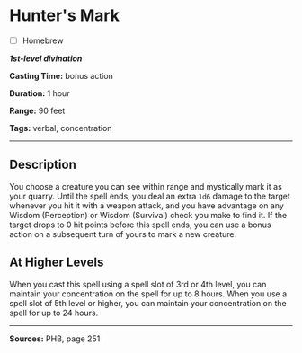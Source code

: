 # Hunter's Mark

- [ ] Homebrew

***1st-level divination***

**Casting Time:** bonus action

**Duration:** 1 hour

**Range:** 90 feet

**Tags:** verbal, concentration

---

## Description
You choose a creature you can see within range and mystically mark it as your quarry.
Until the spell ends, you deal an extra `1d6` damage to the target whenever you hit it with a weapon attack, and you have advantage on any Wisdom (Perception) or Wisdom (Survival) check you make to find it.
If the target drops to 0 hit points before this spell ends, you can use a bonus action on a subsequent turn of yours to mark a new creature.

## At Higher Levels
When you cast this spell using a spell slot of 3rd or 4th level, you can maintain your concentration on the spell for up to 8 hours.
When you use a spell slot of 5th level or higher, you can maintain your concentration on the spell for up to 24 hours.

---

**Sources:** PHB, page 251
